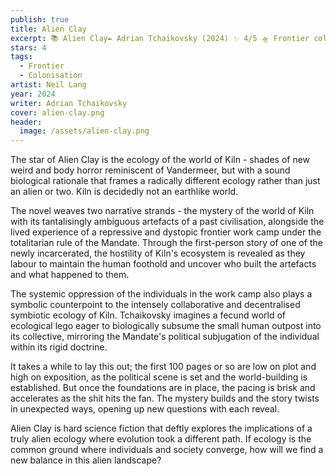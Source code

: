 ```yaml
---
publish: true
title: Alien Clay
excerpt: 📚 Alien Clay✒️ Adrian Tchaikovsky (2024) ✨ 4/5 🛸 Frontier colony 🖌️ Neil Lang
stars: 4
tags:
  - Frontier
  - Colonisation
artist: Neil Lang
year: 2024
writer: Adrian Tchaikovsky
cover: alien-clay.png
header:
  image: /assets/alien-clay.png
---
```

The star of Alien Clay is the ecology of the world of Kiln - shades of new weird and body horror reminiscent of Vandermeer, but with a sound biological rationale that frames a radically different ecology rather than just an alien or two. Kiln is decidedly not an earthlike world.  
  
The novel weaves two narrative strands - the mystery of the world of Kiln with its tantalisingly ambiguous artefacts of a past civilisation, alongside the lived experience of a repressive and dystopic frontier work camp under the totalitarian rule of the Mandate. Through the first-person story of one of the newly incarcerated, the hostility of Kiln's ecosystem is revealed as they labour to maintain the human foothold and uncover who built the artefacts and what happened to them.  
  
The systemic oppression of the individuals in the work camp also plays a symbolic counterpoint to the intensely collaborative and decentralised symbiotic ecology of Kiln. Tchaikovsky imagines a fecund world of ecological lego eager to biologically subsume the small human outpost into its collective, mirroring the Mandate's political subjugation of the individual within its rigid doctrine.  
  
It takes a while to lay this out; the first 100 pages or so are low on plot and high on exposition, as the political scene is set and the world-building is established. But once the foundations are in place, the pacing is brisk and accelerates as the shit hits the fan. The mystery builds and the story twists in unexpected ways, opening up new questions with each reveal.  
  
Alien Clay is hard science fiction that deftly explores the implications of a truly alien ecology where evolution took a different path. If ecology is the common ground where individuals and society converge, how will we find a new balance in this alien landscape?